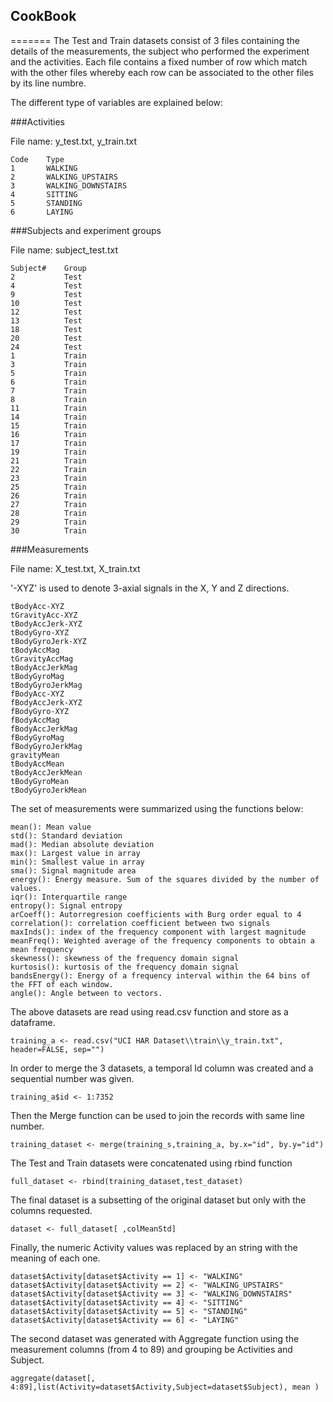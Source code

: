 ## CookBook
=======
The Test and Train datasets consist of 3 files containing the details of the measurements, the subject who performed the experiment and the activities. Each file contains a fixed number of row which match with the other files whereby each row can be associated to the other files by its line numbre.

The different type of variables are explained below:

###Activities 

File name: y_test.txt, y_train.txt

	Code	Type
	1		WALKING
	2		WALKING_UPSTAIRS
	3		WALKING_DOWNSTAIRS
	4		SITTING
	5		STANDING
	6		LAYING

###Subjects and experiment groups

File name: subject_test.txt

	Subject#	Group
	2			Test
	4			Test
	9			Test
	10			Test
	12			Test
	13			Test
	18			Test
	20			Test
	24			Test
	1			Train
	3			Train
	5			Train
	6			Train
	7			Train
	8			Train
	11			Train
	14			Train
	15			Train
	16			Train
	17			Train
	19			Train
	21			Train
	22			Train
	23			Train
	25			Train
	26			Train
	27			Train
	28			Train
	29			Train
	30			Train

###Measurements

File name: X_test.txt, X_train.txt

'-XYZ' is used to denote 3-axial signals in the X, Y and Z directions.

	tBodyAcc-XYZ
	tGravityAcc-XYZ
	tBodyAccJerk-XYZ
	tBodyGyro-XYZ
	tBodyGyroJerk-XYZ
	tBodyAccMag
	tGravityAccMag
	tBodyAccJerkMag
	tBodyGyroMag
	tBodyGyroJerkMag
	fBodyAcc-XYZ
	fBodyAccJerk-XYZ
	fBodyGyro-XYZ
	fBodyAccMag
	fBodyAccJerkMag
	fBodyGyroMag
	fBodyGyroJerkMag
	gravityMean
	tBodyAccMean
	tBodyAccJerkMean
	tBodyGyroMean
	tBodyGyroJerkMean

The set of measurements were summarized using the functions below:

	mean(): Mean value
	std(): Standard deviation
	mad(): Median absolute deviation 
	max(): Largest value in array
	min(): Smallest value in array
	sma(): Signal magnitude area
	energy(): Energy measure. Sum of the squares divided by the number of values. 
	iqr(): Interquartile range 
	entropy(): Signal entropy
	arCoeff(): Autorregresion coefficients with Burg order equal to 4
	correlation(): correlation coefficient between two signals
	maxInds(): index of the frequency component with largest magnitude
	meanFreq(): Weighted average of the frequency components to obtain a mean frequency
	skewness(): skewness of the frequency domain signal 
	kurtosis(): kurtosis of the frequency domain signal 
	bandsEnergy(): Energy of a frequency interval within the 64 bins of the FFT of each window.
	angle(): Angle between to vectors.

The above datasets are read using read.csv function and store as a dataframe. 

	training_a <- read.csv("UCI HAR Dataset\\train\\y_train.txt", header=FALSE, sep="")

In order to merge the 3 datasets, a temporal Id column was created and a sequential number was given. 

	training_a$id <- 1:7352
	
Then the Merge function can be used to join the records with same line number.	
	
	training_dataset <- merge(training_s,training_a, by.x="id", by.y="id")
	
The Test and Train datasets were concatenated using rbind function
	
	full_dataset <- rbind(training_dataset,test_dataset)
	
The final dataset is a subsetting of the original dataset but only with the columns requested.

	dataset <- full_dataset[ ,colMeanStd]

Finally, the numeric Activity values was replaced by an string with the meaning of each one.
	
	dataset$Activity[dataset$Activity == 1] <- "WALKING"
	dataset$Activity[dataset$Activity == 2] <- "WALKING_UPSTAIRS"
	dataset$Activity[dataset$Activity == 3] <- "WALKING_DOWNSTAIRS"
	dataset$Activity[dataset$Activity == 4] <- "SITTING"
	dataset$Activity[dataset$Activity == 5] <- "STANDING"
	dataset$Activity[dataset$Activity == 6] <- "LAYING"
	
The second dataset was generated with Aggregate function using the measurement columns (from 4 to 89) and grouping be Activities and Subject.
	
	aggregate(dataset[, 4:89],list(Activity=dataset$Activity,Subject=dataset$Subject), mean ) 